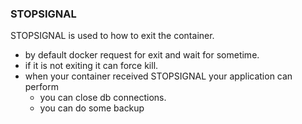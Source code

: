 ### STOPSIGNAL

STOPSIGNAL is used to how to exit the container.
* by default docker request for exit and wait for sometime.
* if it is not exiting it can force kill.
* when your container received STOPSIGNAL your application can perform
    * you can close db connections.
    * you can do some backup